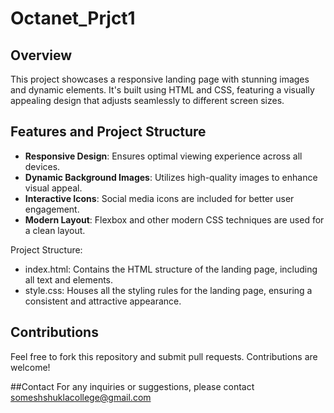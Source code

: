# Octanet_Prjct1

## Overview
This project showcases a responsive landing page with stunning images and dynamic elements. It's built using HTML and CSS, featuring a visually appealing design that adjusts seamlessly to different screen sizes.

## Features and Project Structure
- **Responsive Design**: Ensures optimal viewing experience across all devices.
- **Dynamic Background Images**: Utilizes high-quality images to enhance visual appeal.
- **Interactive Icons**: Social media icons are included for better user engagement.
- **Modern Layout**: Flexbox and other modern CSS techniques are used for a clean layout.

Project Structure:
- index.html: Contains the HTML structure of the landing page, including all text and elements.
- style.css: Houses all the styling rules for the landing page, ensuring a consistent and attractive appearance.

## Contributions
Feel free to fork this repository and submit pull requests. Contributions are welcome!

##Contact
For any inquiries or suggestions, please contact someshshuklacollege@gmail.com
